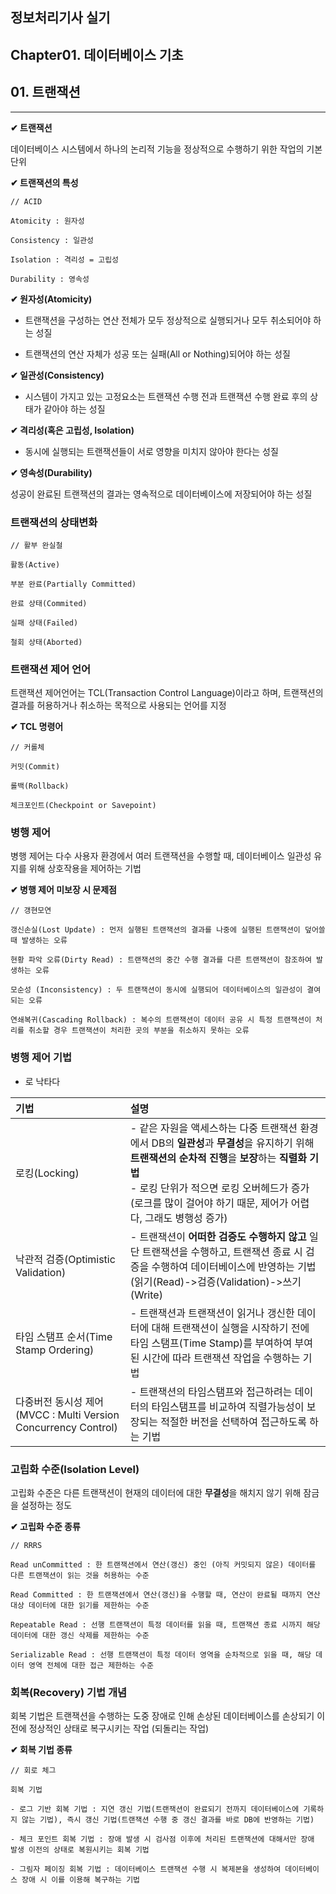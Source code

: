 ## 정보처리기사 실기

## Chapter01. 데이터베이스 기초

## 01. 트랜잭션

<hr>

**✔ 트랜잭션**

데이터베이스 시스템에서 하나의 논리적 기능을 정상적으로 수행하기 위한 작업의 기본단위

**✔ 트랜잭션의 특성**

```
// ACID

Atomicity : 원자성

Consistency : 일관성

Isolation : 격리성 = 고립성

Durability : 영속성
```

**✔ 원자성(Atomicity)**

- 트랜잭션을 구성하는 연산 전체가 모두 정상적으로 실행되거나 모두 취소되어야 하는 성질

- 트랜잭션의 연산 자체가 성공 또는 실패(All or Nothing)되어야 하는 성질

**✔ 일관성(Consistency)**

- 시스템이 가지고 있는 고정요소는 트랜잭션 수행 전과 트랜잭션 수행 완료 후의 상태가 같아야 하는 성질

**✔ 격리성(혹은 고립성, Isolation)**

- 동시에 실행되는 트랜잭션들이 서로 영향을 미치지 않아야 한다는 성질

**✔ 영속성(Durability)**

성공이 완료된 트랜잭션의 결과는 영속적으로 데이터베이스에 저장되어야 하는 성질

### 트랜잭션의 상태변화

```
// 활부 완실철

활동(Active)

부분 완료(Partially Committed)

완료 상태(Commited)

실패 상태(Failed)

철회 상태(Aborted)
```

### 트랜잭션 제어 언어

트랜잭션 제어언어는 TCL(Transaction Control Language)이라고 하며, 트랜잭션의 결과를 허용하거나 취소하는 목적으로 사용되는 언어를 지정

**✔ TCL 명령어**

```
// 커롤체

커밋(Commit)

롤백(Rollback)

체크포인트(Checkpoint or Savepoint)
```

### 병행 제어

병행 제어는 다수 사용자 환경에서 여러 트랜잭션을 수행할 때, 데이터베이스 일관성 유지를 위해 상호작용을 제어하는 기법

**✔ 병행 제어 미보장 시 문제점**

```
// 갱현모연

갱신손실(Lost Update) : 먼저 실행된 트랜잭션의 결과를 나중에 실행된 트랜잭션이 덮어쓸 때 발생하는 오류

현황 파악 오류(Dirty Read) : 트랜잭션의 중간 수행 결과를 다른 트랜잭션이 참조하여 발생하는 오류

모순성 (Inconsistency) : 두 트랜잭션이 동시에 실행되어 데이터베이스의 일관성이 결여되는 오류

연쇄복귀(Cascading Rollback) : 복수의 트랜잭션이 데이터 공유 시 특정 트랜잭션이 처리를 취소할 경우 트랜잭션이 처리한 곳의 부분을 취소하지 못하는 오류
```

### 병행 제어 기법

- 로 낙타다

|기법|설명|
|:--|:--|
|로킹(Locking)|- 같은 자원을 액세스하는 다중 트랜잭션 환경에서 DB의 **일관성**과 **무결성**을 유지하기 위해 **트랜잭션의 순차적 진행**을 **보장**하는 **직렬화 기법** <br> - 로킹 단위가 적으면 로킹 오버헤드가 증가(로크를 많이 걸어야 하기 때문, 제어가 어렵다, 그래도 병행성 증가)|
|낙관적 검증(Optimistic Validation)|- 트랜잭션이 **어떠한 검증도 수행하지 않고** 일단 트랜잭션을 수행하고, 트랜잭션 종료 시 검증을 수행하여 데이터베이스에 반영하는 기법(읽기(Read)->검증(Validation)->쓰기(Write)|
|타임 스탬프 순서(Time Stamp Ordering)|- 트랜잭션과 트랜잭션이 읽거나 갱신한 데이터에 대해 트랜잭션이 실행을 시작하기 전에 타임 스탬프(Time Stamp)를 부여하여 부여된 시간에 따라 트랜잭션 작업을 수행하는 기법|
|다중버전 동시성 제어(MVCC : Multi Version Concurrency Control)|- 트랜잭션의 타임스탬프와 접근하려는 데이터의 타임스탬프를 비교하여 직렬가능성이 보장되는 적절한 버전을 선택하여 접근하도록 하는 기법|

### 고립화 수준(Isolation Level)

고립화 수준은 다른 트랜잭션이 현재의 데이터에 대한 **무결성**을 해치지 않기 위해 잠금을 설정하는 정도

**✔ 고립화 수준 종류**

```
// RRRS

Read unCommitted : 한 트랜잭션에서 연산(갱신) 중인 (아직 커밋되지 않은) 데이터를 다른 트랜잭션이 읽는 것을 허용하는 수준

Read Committed : 한 트랜잭션에서 연산(갱신)을 수행할 때, 연산이 완료될 때까지 연산 대상 데이터에 대한 읽기를 제한하는 수준

Repeatable Read : 선행 트랜잭션이 특정 데이터를 읽을 때, 트랜잭션 종료 시까지 해당 데이터에 대한 갱신 삭제를 제한하는 수준

Serializable Read : 선행 트랜잭션이 특정 데이터 영역을 순차적으로 읽을 때, 해당 데이터 영역 전체에 대한 접근 제한하는 수준
```

### 회복(Recovery) 기법 개념

회복 기법은 트랜잭션을 수행하는 도중 장애로 인해 손상된 데이터베이스를 손상되기 이전에 정상적인 상태로 복구시키는 작업 (되돌리는 작업)

**✔ 회복 기법 종류**

```
// 회로 체그

회복 기법

- 로그 기반 회복 기법 : 지연 갱신 기법(트랜잭션이 완료되기 전까지 데이터베이스에 기록하지 않는 기법), 즉시 갱신 기법(트랜잭션 수행 중 갱신 결과를 바로 DB에 반영하는 기법)

- 체크 포인트 회복 기법 : 장애 발생 시 검사점 이후에 처리된 트랜잭션에 대해서만 장애 발생 이전의 상태로 복원시키는 회복 기법

- 그림자 페이징 회복 기법 : 데이터베이스 트랜잭션 수행 시 복제본을 생성하여 데이터베이스 장애 시 이를 이용해 복구하는 기법
```